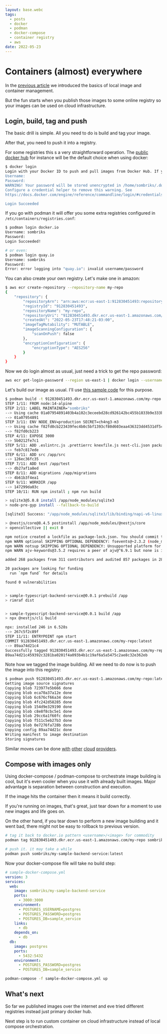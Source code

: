 ```yaml
---
layout: base.webc
tags: 
  - posts
  - docker
  - podman
  - docker-compose
  - container registry
  - aws
date: 2022-05-23
---
```

# Containers (almost) everywhere

In the [previous article](#/blog/0030-containers-part-1.md) we introduced the
basics of local image and container management.

But the fun starts when you publish those images to some online registry so your
images can be used on cloud infrastructure.

## Login, build, tag and push

The basic drill is simple. All you need to do is build and tag your image.

After that, you need to push it into a registry.

For some registries this s a very straightforward operation. The
[public docker hub](https://hub.docker.com/) for instance will be the default
choice when using docker:

```bash
$ docker login 
Login with your Docker ID to push and pull images from Docker Hub. If you don't have a Docker ID, head over to https://hub.docker.com to create one.
Username: 
Password: 
WARNING! Your password will be stored unencrypted in /home/sombriks/.docker/config.json.
Configure a credential helper to remove this warning. See
https://docs.docker.com/engine/reference/commandline/login/#credentials-store

Login Succeeded
```

If you go with podman it will offer you some extra registries configured in
`/etc/containers/registries.conf`:

```bash
$ podman login docker.io
Username: sombriks
Password: 
Login Succeeded!

# or even:
$ podman login quay.io
Username: sombriks
Password: 
Error: error logging into "quay.io": invalid username/password
```

You can also create your own registry. Let's make one in amazon:

```bash
$ aws ecr create-repository --repository-name my-repo
{
    "repository": {
        "repositoryArn": "arn:aws:ecr:us-east-1:912830451493:repository/my-repo",
        "registryId": "912830451493",
        "repositoryName": "my-repo",
        "repositoryUri": "912830451493.dkr.ecr.us-east-1.amazonaws.com/my-repo",
        "createdAt": "2022-05-23T17:48:21-03:00",
        "imageTagMutability": "MUTABLE",
        "imageScanningConfiguration": {
            "scanOnPush": false
        },
        "encryptionConfiguration": {
            "encryptionType": "AES256"
        }
    }
}
```

Now we do login almost as usual, just need a trick to get the repo password:

```bash
aws ecr get-login-password --region us-east-1 | docker login --username AWS --password-stdin 912830451493.dkr.ecr.us-east-1.amazonaws.com 
```

Let's build our image as usual. I'll use
[this sample code](https://github.com/sombriks/sample-typescript-backend-service)
for this purpose.

```bash
$ podman build -t 912830451493.dkr.ecr.us-east-1.amazonaws.com/my-repo:latest .
STEP 1/11: FROM node:14-alpine
STEP 2/11: LABEL MAINTAINER="sombriks"
--> Using cache 01a07954891403b4a102c3eceebd28cd926142bc455b1833b9e333b37ffea5d8
--> 01a07954891
STEP 3/11: ENV NODE_ENV=production SECRET=ch4ng3-m3
--> Using cache f82fd0cb223439fec4b0c5bf1393cf80d603eaa436323dd4531df5c1f1f372b9
--> f82fd0cb223
STEP 4/11: EXPOSE 3000
--> 5b0212fe7c1
STEP 5/11: ADD .eslintrc.js .prettierrc knexfile.js nest-cli.json package.json tsconfig.build.json tsconfig.json /app/ 
--> feb7c817ede
STEP 6/11: ADD src /app/src
--> 126ec36fc35
STEP 7/11: ADD test /app/test
--> db27af1a8ed
STEP 8/11: ADD migrations /app/migrations
--> 4b61b3f4ea1
STEP 9/11: WORKDIR /app
--> 147299da03c
STEP 10/11: RUN npm install ; npm run build

> sqlite3@5.0.8 install /app/node_modules/sqlite3
> node-pre-gyp install --fallback-to-build

[sqlite3] Success: "/app/node_modules/sqlite3/lib/binding/napi-v6-linux-musl-x64/node_sqlite3.node" is installed via remote

> @nestjs/core@8.4.5 postinstall /app/node_modules/@nestjs/core
> opencollective || exit 0

npm notice created a lockfile as package-lock.json. You should commit this file.
npm WARN optional SKIPPING OPTIONAL DEPENDENCY: fsevents@~2.3.2 (node_modules/chokidar/node_modules/fsevents):
npm WARN notsup SKIPPING OPTIONAL DEPENDENCY: Unsupported platform for fsevents@2.3.2: wanted {"os":"darwin","arch":"any"} (current: {"os":"linux","arch":"x64"})
npm WARN ajv-keywords@3.5.2 requires a peer of ajv@^6.9.1 but none is installed. You must install peer dependencies yourself.

added 268 packages from 311 contributors and audited 857 packages in 28.242s

20 packages are looking for funding
  run `npm fund` for details

found 0 vulnerabilities


> sample-typescript-backend-service@0.0.1 prebuild /app
> rimraf dist


> sample-typescript-backend-service@0.0.1 build /app
> npx @nestjs/cli build

npx: installed 246 in 6.528s
--> 267c5f2c89f
STEP 11/11: ENTRYPOINT npm start
COMMIT 912830451493.dkr.ecr.us-east-1.amazonaws.com/my-repo:latest
--> 89aa74d21c4
Successfully tagged 912830451493.dkr.ecr.us-east-1.amazonaws.com/my-repo:latest
89aa74d21c459392c3281ba0201f4a093b4b1c19af6a5a5475c2ae8c32e362eb

```

Note how we tagged the image building. All we need to do now is to push the
image into this registry:

```bash
$ podman push 912830451493.dkr.ecr.us-east-1.amazonaws.com/my-repo:latest
Getting image source signatures
Copying blob 723977e5b666 done  
Copying blob eca70a37a12e done  
Copying blob 6c676cf66a34 done  
Copying blob 4fc242d58285 done  
Copying blob 154d9e329190 done  
Copying blob c8e8f8cbc5e1 done  
Copying blob 29cc6a1f60fc done  
Copying blob f511c5eb27b3 done  
Copying blob 0e7276fa728b done  
Copying config 89aa74d21c done  
Writing manifest to image destination
Storing signatures
```

Similar moves can be done
[with](https://devcenter.heroku.com/articles/container-registry-and-runtime)
[other](https://cloud.google.com/container-registry/docs/pushing-and-pulling)
[cloud](https://docs.microsoft.com/en-us/azure/container-registry/container-registry-get-started-docker-cli?tabs=azure-cli)
[providers](https://docs.digitalocean.com/products/container-registry/quickstart/).

## Compose with images only

Using docker-compose / podman-compose to orchestrate image building is cool, but
it's even cooler when you use it with already built images. Major advantage is
separation between construction and execution.

If the image hits the container then it means it build correctly.

If you're running on images, that's great, just tear down for a moment to use
new images and life goes on.

On the other hand, if you tear down to perform a new image building and it went
bad, there might not be easy to rollback to previous version.

```bash
# tag it back to docker.io pattern <username>/<image> for commodity
podman tag 912830451493.dkr.ecr.us-east-1.amazonaws.com/my-repo sombriks/my-sample-backend-service

# push it. it may take a while
podman push sombriks/my-sample-backend-service:latest 
```

Now your docker-compose file will take no build step:

```yml
# sample-docker-compose.yml
version: 3
services:
  web:
    image: sombriks/my-sample-backend-service
    ports:
      - 3000:3000
    environment:
      - POSTGRES_USERNAME=postgres
      - POSTGRES_PASSWORD=postgres
      - POSTGRES_DB=sample_service
    links:
      - db
    depends_on:
      - db
  db:
    image: postgres
    ports:
      - 5432:5432
    environment:
      - POSTGRES_PASSWORD=postgres
      - POSTGRES_DB=sample_service
```

```bash
podman-compose -f sample-docker-compose.yml up
```

## What's next

So far we published images over the internet and eve tried different registries
instead just primary docker hub.

Next step is to run custom container on cloud infrastructure instead of local
compose orchestration.
